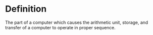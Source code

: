 # Definition

The part of a computer which causes the arithmetic unit, storage, and
transfer of a computer to operate in proper sequence.

